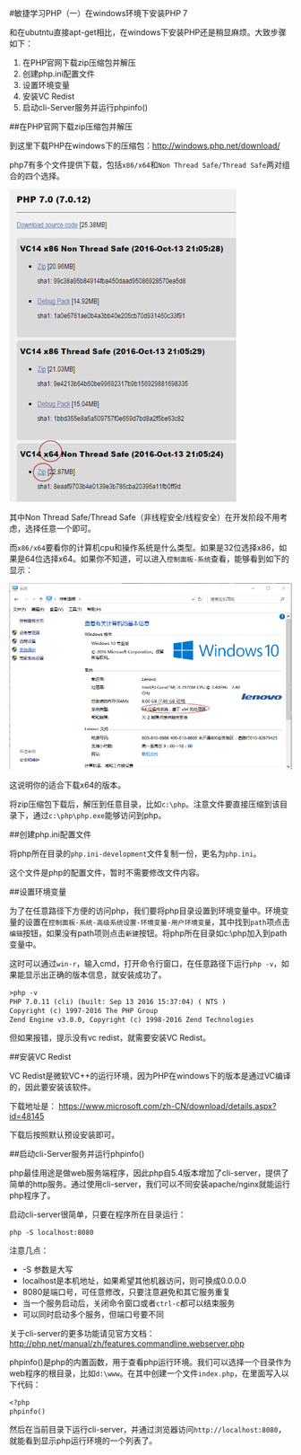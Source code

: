 
#敏捷学习PHP（一）在windows环境下安装PHP 7

和在ubutntu直接apt-get相比，在windows下安装PHP还是稍显麻烦。大致步骤如下：

1. 在PHP官网下载zip压缩包并解压
2. 创建php.ini配置文件
3. 设置环境变量
4. 安装VC Redist
6. 启动cli-Server服务并运行phpinfo()

##在PHP官网下载zip压缩包并解压

到这里下载PHP在windows下的压缩包：http://windows.php.net/download/

php7有多个文件提供下载，包括`x86/x64`和`Non Thread Safe/Thread Safe`两对组合的四个选择。

![](src/lpa/setup-php-7-windows-download.png)

其中Non Thread Safe/Thread Safe（非线程安全/线程安全）在开发阶段不用考虑，选择任意一个即可。

而`x86/x64`要看你的计算机cpu和操作系统是什么类型。如果是32位选择x86，如果是64位选择x64。如果你不知道，可以进入`控制面板-系统`查看，能够看到如下的显示：

![](src/lpa/setup-php-7-windows-x.png)

这说明你的适合下载x64的版本。

将zip压缩包下载后，解压到任意目录，比如`c:\php`。注意文件要直接压缩到该目录下，通过`c:\php\php.exe`能够访问到php。

##创建php.ini配置文件

将php所在目录的`php.ini-development`文件复制一份，更名为`php.ini`。

这个文件是php的配置文件，暂时不需要修改文件内容。

##设置环境变量

为了在任意路径下方便的访问php，我们要将php目录设置到环境变量中。环境变量的设置在`控制面板-系统-高级系统设置-环境变量-用户环境变量`，其中找到`path`项点击`编辑`按钮，如果没有path项则点击`新建`按钮。将php所在目录如c:\php加入到path变量中。

这时可以通过`win-r`，输入cmd，打开命令行窗口，在任意路径下运行`php -v`，如果能显示出正确的版本信息，就安装成功了。

```
>php -v
PHP 7.0.11 (cli) (built: Sep 13 2016 15:37:04) ( NTS )
Copyright (c) 1997-2016 The PHP Group
Zend Engine v3.0.0, Copyright (c) 1998-2016 Zend Technologies
```

但如果报错，提示没有vc redist，就需要安装VC Redist。

##安装VC Redist

VC Redist是微软VC++的运行环境，因为PHP在windows下的版本是通过VC编译的，因此要安装该软件。

下载地址是：
https://www.microsoft.com/zh-CN/download/details.aspx?id=48145

下载后按照默认预设安装即可。

##启动cli-Server服务并运行phpinfo()

php最佳用途是做web服务端程序，因此php自5.4版本增加了cli-server，提供了简单的http服务。通过使用cli-server，我们可以不同安装apache/nginx就能运行php程序了。

启动cli-server很简单，只要在程序所在目录运行：

```
php -S localhost:8080
```

注意几点：
* -S 参数是大写
* localhost是本机地址，如果希望其他机器访问，则可换成0.0.0.0
* 8080是端口号，可任意修改，只要注意避免和其它服务重复
* 当一个服务启动后，关闭命令窗口或者`ctrl-c`都可以结束服务
* 可以同时启动多个服务，但端口号要不同

关于cli-server的更多功能请见官方文档：
http://php.net/manual/zh/features.commandline.webserver.php

phpinfo()是php的内置函数，用于查看php运行环境。我们可以选择一个目录作为web程序的根目录，比如`d:\www`。在其中创建一个文件`index.php`，在里面写入以下代码：

```
<?php
phpinfo()

```

然后在当前目录下运行cli-server，并通过浏览器访问`http://localhost:8080`，就能看到显示php运行环境的一个列表了。